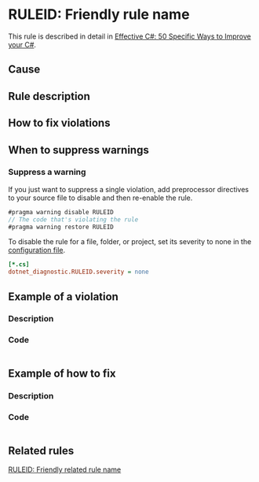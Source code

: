 # RULEID: Friendly rule name

This rule is described in detail in [Effective C#: 50 Specific Ways to Improve your C#](https://www.oreilly.com/library/view/effective-c-50/9780134579290/).

## Cause

## Rule description

## How to fix violations

## When to suppress warnings

### Suppress a warning

If you just want to suppress a single violation, add preprocessor directives to your source file to disable and then re-enable the rule.

```csharp
#pragma warning disable RULEID
// The code that's violating the rule
#pragma warning restore RULEID
```

To disable the rule for a file, folder, or project, set its severity to none in the [configuration file](https://learn.microsoft.com/en-us/dotnet/fundamentals/code-analysis/configuration-files).

```ini
[*.cs]
dotnet_diagnostic.RULEID.severity = none
```

## Example of a violation

### Description

### Code

```csharp
```

## Example of how to fix

### Description

### Code

```csharp
```

## Related rules

[RULEID: Friendly related rule name](https://stable-uris/MyRuleId.md)
